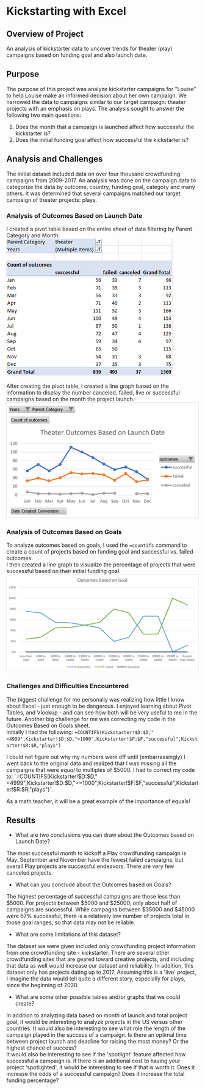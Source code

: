 # Kickstarting with Excel
## Overview of Project  
An analysis of kickstarter data to uncover trends for theater (play) campaigns based on funding goal and also launch date.
## Purpose
The purpose of this project was analyze kickstarter campaigns for "Louise" to help Louise make an informed decision about her own campaign.  We narrowed the data to campaigns similar to our target campaign: theater projects with an emphasis on plays.  The analysis sought to answer the following two main questions:
1. Does the month that a campaign is launched affect how successful the kickstarter is?
2. Does the initial funding goal affect how successful the kickstarter is?
## Analysis and Challenges
The initial dataset included data on over four thousand crowdfunding campaigns from 2009-2017.  An analysis was done on the campaign data to categorize the data by outcome, country, funding goal, category and many others.  It was determined that several campaigns matched our target campaign of theater projects: plays. 
### Analysis of Outcomes Based on Launch Date
I created a pivot table based on the entire sheet of data filtering by Parent Category and Month:
![Pivot Table](Resources/Launch_Date_Pivot_Table.PNG)

After creating the pivot table, I created a line graph based on the information to display the number canceled, failed, live or successful campaigns based on the month the project launch.
![Line graph](Resources/Theater_Outcomes_vs_Launch.png)
### Analysis of Outcomes Based on Goals
To analyze outcomes based on goals, I used the `=countifs` command to create a count of projects based on funding goal and successful vs. failed outcomes.  
I then created a line graph to visualize the percentage of projects that were successful based on their initial funding goal.
![Line Graph](Resources/Outcomes_vs_Goals.png)
### Challenges and Difficulties Encountered
The biggest challenge for me personally was realizing how little I know about Excel - just enough to be dangerous.  I enjoyed learning about Pivot Tables, and Vlookup - and can see how both will be very useful to me in the future.
Another big challenge for me was correcting my code in the Outcomes Based on Goals sheet.  
Initially I had the following:
`=COUNTIFS(Kickstarter!$D:$D,"<4999",Kickstarter!$D:$D,">1000",Kickstarter!$F:$F,"successful",Kickstarter!$R:$R,"plays")`

I could not figure out why my numbers were off until (embarrassingly) I went back to the original data and realized that I was missing all the campaigns that were *equal* to multiples of $5000.  I had to correct my code to:
`=COUNTIFS(Kickstarter!$D:$D,"<4999",Kickstarter!$D:$D,">=1000",Kickstarter!$F:$F,"successful",Kickstarter!$R:$R,"plays")`.  

As a math teacher, it will be a great example of the importance of equals!

## Results
- What are two conclusions you can draw about the Outcomes based on Launch Date?

The most successful month to kickoff a Play crowdfunding campaign is May. September and November have the fewest failed campaigns, but overall Play projects are successful endeavors.  There are very few canceled projects. 

- What can you conclude about the Outcomes based on Goals?

The highest percentage of successful campaigns are those less than $5000.  For projects between $5000 and $25000, only about half of campaigns are successful.  While campagns between $35000 and $45000 were 67% successful, there is a relatively low number of projects total in those goal ranges, so that data may not be reliable.

- What are some limitations of this dataset?

The dataset we were given included only crowdfunding project information from one crowdfunding site - kickstarter.  There are several other crowdfunding sites that are geared toward creative projects, and including that data as well would increase our dataset and reliability.  In addition, this dataset only has projects dating up to 2017.  Assuming this is a 'live' project, I imagine the data would tell quite a different story, especially for plays, since the beginning of 2020.

- What are some other possible tables and/or graphs that we could create?

In addition to analyzing data based on month of launch and total project goal, it would be interesting to analyze projects in the US versus other countries.  It would also be interesting to see what role the length of the campaign played in the success of a campaign.  Is there an optimal time between project launch and deadline for raising the most money?  Or the highest chance of success?  
It would also be interesting to see if the 'spotlight' feature affected how successful a campaign is.  If there is an additional cost to having your project 'spotlighted', it would be interesting to see if that is worth it.  Does it increase the odds of a successful campaign?  Does it increase the total funding percentage?

